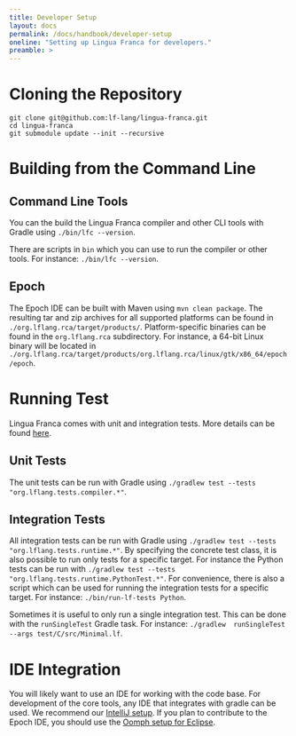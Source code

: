 ```yaml
---
title: Developer Setup
layout: docs
permalink: /docs/handbook/developer-setup
oneline: "Setting up Lingua Franca for developers."
preamble: >
---
```


# Cloning the Repository

```
git clone git@github.com:lf-lang/lingua-franca.git
cd lingua-franca
git submodule update --init --recursive
```

# Building from the Command Line

## Command Line Tools

You can the build the Lingua Franca compiler and other CLI tools with Gradle using `./bin/lfc --version`.

There are scripts in `bin` which you can use to run the compiler or other tools. For instance: `./bin/lfc --version`.

## Epoch

The Epoch IDE can be built with Maven using `mvn clean package`. The resulting tar and zip archives for all supported platforms can be found in `./org.lflang.rca/target/products/`. Platform-specific binaries can be found in the `org.lflang.rca` subdirectory. For instance, a 64-bit Linux binary will be located in `./org.lflang.rca/target/products/org.lflang.rca/linux/gtk/x86_64/epoch/epoch`.

# Running Test

Lingua Franca comes with unit and integration tests. More details can be found [here](/docs/handbook/regression-tests).

## Unit Tests

The unit tests can be run with Gradle using `./gradlew test --tests "org.lflang.tests.compiler.*"`. 

## Integration Tests

All integration tests can be run with Gradle using `./gradlew test --tests "org.lflang.tests.runtime.*"`. By specifying the concrete test class, it is also possible to run only tests for a specific target. For instance the Python tests can be run with `./gradlew test --tests "org.lflang.tests.runtime.PythonTest.*"`. For convenience, there is also a script which can be used for running the integration tests for a specific target. For instance: `./bin/run-lf-tests Python`.

Sometimes it is useful to only run a single integration test. This can be done with the `runSingleTest` Gradle task. For instance: `./gradlew  runSingleTest --args test/C/src/Minimal.lf`.


# IDE Integration

You will likely want to use an IDE for working with the code base. For development of the core tools, any IDE that integrates with gradle can be used. We recommend our [IntelliJ setup](/docs/handbook/intellij).
If you plan to contribute to the Epoch IDE, you should use the [Oomph setup for Eclipse](/docs/handbook/eclipse-oomph).
